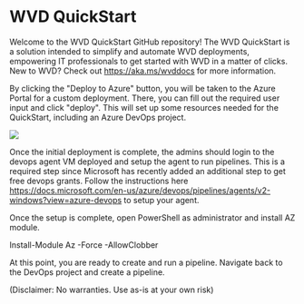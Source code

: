 # WVD QuickStart

Welcome to the WVD QuickStart GitHub repository! The WVD QuickStart is a solution intended to simplify and automate WVD deployments, empowering IT professionals to get started with WVD in a matter of clicks. New to WVD? Check out https://aka.ms/wvddocs for more information. 

By clicking the "Deploy to Azure" button, you will be taken to the Azure Portal for a custom deployment. There, you can fill out the required user input and click "deploy". This will set up some resources needed for the QuickStart, including an Azure DevOps project.

<a href="https://portal.azure.com/#create/Microsoft.Template/uri/https:%2F%2Fraw.githubusercontent.com%2Fhemanth8010%2Fwvdquickstart%2Fmaster%2Fdeploy.json" target="_blank">
    <img src="https://aka.ms/deploytoazurebutton"/>
</a><br>


Once the initial deployment is complete, the admins should login to the devops agent VM deployed and setup the agent to run pipelines. This is a required step since Microsoft has recently added an additional step to get free devops grants. Follow the instructions here https://docs.microsoft.com/en-us/azure/devops/pipelines/agents/v2-windows?view=azure-devops to setup your agent.

Once the setup is complete, open PowerShell as administrator and install AZ module.

Install-Module Az -Force -AllowClobber

At this point, you are ready to create and run a pipeline. Navigate back to the DevOps project and create a pipeline.


(Disclaimer: No warranties. Use as-is at your own risk)



